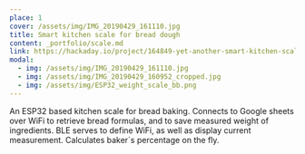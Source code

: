 ```yaml
---
place: 1
cover: /assets/img/IMG_20190429_161110.jpg
title: Smart kitchen scale for bread dough
content: _portfolio/scale.md
link: https://hackaday.io/project/164849-yet-another-smart-kitchen-scale
modal:
  - img: /assets/img/IMG_20190429_161110.jpg
  - img: /assets/img/IMG_20190429_160952_cropped.jpg
  - img: /assets/img/ESP32_weight_scale_bb.png
---
```

An ESP32 based kitchen scale for bread baking. Connects to Google sheets over WiFi to retrieve bread formulas, and to save measured weight of ingredients.
BLE serves to define WiFi, as well as display current measurement.
Calculates baker`s percentage on the fly.
